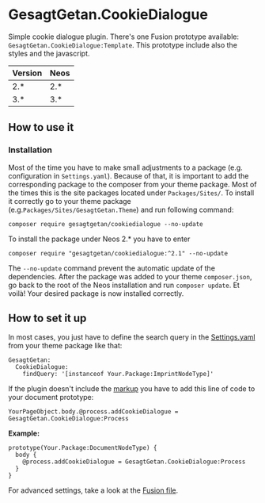 # GesagtGetan.CookieDialogue

Simple cookie dialogue plugin. There's one Fusion prototype available: `GesagtGetan.CookieDialogue:Template`. This prototype include also the styles and the javascript.

| Version | Neos   |
|---------|--------|
| 2.*     | 2.*    |
| 3.*     | 3.*    |

## How to use it
### Installation
Most of the time you have to make small adjustments to a package (e.g. configuration in `Settings.yaml`). Because of that, it is important to add the corresponding package to the composer from your theme package. Most of the times this is the site packages located under `Packages/Sites/`. To install it correctly go to your theme package (e.g.`Packages/Sites/GesagtGetan.Theme`) and run following command:
```
composer require gesagtgetan/cookiedialogue --no-update
```

To install the package under Neos 2.* you have to enter
```
composer require "gesagtgetan/cookiedialogue:^2.1" --no-update
```

The `--no-update` command prevent the automatic update of the dependencies. After the package was added to your theme `composer.json`, go back to the root of the Neos installation and run `composer update`. Et voilà! Your desired package is now installed correctly.


## How to set it up
In most cases, you just have to define the search query in the [Settings.yaml](Configuration/Settings.yaml) from your theme package like that:

```
GesagtGetan:
  CookieDialogue:
    findQuery: '[instanceof Your.Package:ImprintNodeType]'
```

If the plugin doesn't include the [markup](Resources/Private/Templates/CookieDialogue.html) you have to add this line of code to your document prototype:  

`YourPageObject.body.@process.addCookieDialogue = GesagtGetan.CookieDialogue:Process`

**Example:**

```
prototype(Your.Package:DocumentNodeType) {
  body {
    @process.addCookieDialogue = GesagtGetan.CookieDialogue:Process
  }
}
```

For advanced settings, take a look at the [Fusion file](Resources/Private/Fusion/Root.ts2).
